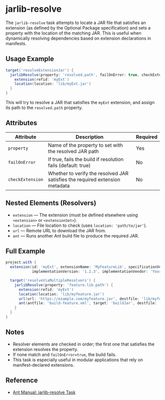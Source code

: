 # jarlib-resolve

The `jarlib-resolve` task attempts to locate a JAR file that satisfies an extension (as defined by the Optional Package specification) and sets a property with the location of the matching JAR. This is useful when dynamically resolving dependencies based on extension declarations in manifests.

## Usage Example

```groovy
target('resolveExtensionJar') {
  jarlibResolve(property: 'resolved.path', failOnError: true, checkExtension: true) {
    extension(refid: 'myExt')
    location(location: 'lib/myExt.jar')
  }
}
```

This will try to resolve a JAR that satisfies the `myExt` extension, and assign its path to the `resolved.path` property.

## Attributes

| Attribute        | Description                                                                  | Required |
|------------------|------------------------------------------------------------------------------|----------|
| `property`       | Name of the property to set with the resolved JAR path                       | Yes      |
| `failOnError`    | If true, fails the build if resolution fails (default: true)                 | No       |
| `checkExtension` | Whether to verify the resolved JAR satisfies the required extension metadata | No       |

## Nested Elements (Resolvers)

- `extension` — The extension (must be defined elsewhere using `<extension>` or `<extensionSet>`).
- `location` — File location to check (uses `location: 'path/to/jar'`).
- `url` — Remote URL to download the JAR from.
- `ant` — Runs another Ant build file to produce the required JAR.

## Full Example

```groovy
project.with {
  extension(id: 'myExt', extensionName: 'MyFeatureLib', specificationVersion: '1.0',
            implementationVersion: '1.2.3', implementationVendor: 'YourOrg')

  target('resolveViaMultipleResolvers') {
    jarlibResolve(property: 'feature.lib.path') {
      extension(refid: 'myExt')
      location(location: 'lib/myfeature.jar')
      url(url: 'https://example.com/myfeature.jar', destfile: 'lib/myfeature.jar')
      ant(antfile: 'build-feature.xml', target: 'buildJar', destfile: 'lib/myfeature.jar')
    }
  }
}
```

## Notes

- Resolver elements are checked in order; the first one that satisfies the extension resolves the property.
- If none match and `failOnError=true`, the build fails.
- This task is especially useful in modular applications that rely on manifest-declared extensions.

## Reference

- [Ant Manual: jarlib-resolve Task](https://ant.apache.org/manual/Tasks/jarlib-resolve.html)
